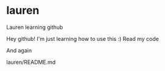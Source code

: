 # lauren
Lauren learning github

Hey github! I'm just learning how to use this :)
Read my code

And again

lauren/README.md
